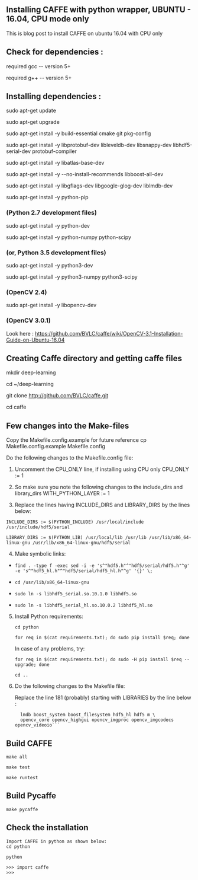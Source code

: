 ## Installing CAFFE with python wrapper, UBUNTU - 16.04, CPU mode only
This is blog post to install CAFFE on ubuntu 16.04 with CPU only

## Check for dependencies : 

required gcc -- version 5+

required g++ -- version 5+ 

## Installing dependencies : 

sudo apt-get update 

sudo apt-get upgrade

sudo apt-get install -y build-essential cmake git pkg-config

sudo apt-get install -y libprotobuf-dev libleveldb-dev libsnappy-dev libhdf5-serial-dev protobuf-compiler

sudo apt-get install -y libatlas-base-dev 

sudo apt-get install -y --no-install-recommends libboost-all-dev

sudo apt-get install -y libgflags-dev libgoogle-glog-dev liblmdb-dev

sudo apt-get install -y python-pip

### (Python 2.7 development files)
sudo apt-get install -y python-dev

sudo apt-get install -y python-numpy python-scipy

### (or, Python 3.5 development files)
sudo apt-get install -y python3-dev

sudo apt-get install -y python3-numpy python3-scipy

### (OpenCV 2.4)
sudo apt-get install -y libopencv-dev

### (OpenCV 3.0.1)
Look here : https://github.com/BVLC/caffe/wiki/OpenCV-3.1-Installation-Guide-on-Ubuntu-16.04

## Creating Caffe directory and getting caffe files 
mkdir deep-learning

cd ~/deep-learning

git clone http://github.com/BVLC/caffe.git 

cd caffe 

## Few changes into the Make-files

Copy the Makefile.config.example for future reference
cp Makefile.config.example Makefile.config

Do the following changes to the Makefile.config file: 

1. Uncomment the CPU_ONLY line, if installing using CPU only 
     CPU_ONLY := 1
     
2. So make sure you note the following changes to the include_dirs and library_dirs
     WITH_PYTHON_LAYER := 1
     
3. Replace the lines having INCLUDE_DIRS and LIBRARY_DIRS by the lines below: 

  `INCLUDE_DIRS := $(PYTHON_INCLUDE) /usr/local/include /usr/include/hdf5/serial`

  `LIBRARY_DIRS := $(PYTHON_LIB) /usr/local/lib /usr/lib /usr/lib/x86_64-linux-gnu /usr/lib/x86_64-linux-gnu/hdf5/serial`

4. Make symbolic links: 

  - ```find . -type f -exec sed -i -e 's^"hdf5.h"^"hdf5/serial/hdf5.h"^g' -e 's^"hdf5_hl.h"^"hdf5/serial/hdf5_hl.h"^g' '{}' \;```

  - ```cd /usr/lib/x86_64-linux-gnu```

  - ```sudo ln -s libhdf5_serial.so.10.1.0 libhdf5.so```

  - ```sudo ln -s libhdf5_serial_hl.so.10.0.2 libhdf5_hl.so  ```

5. Install Python requirements: 

    ```cd python```
    
    ```for req in $(cat requirements.txt); do sudo pip install $req; done ```

    In case of any problems, try:
    
    ```for req in $(cat requirements.txt); do sudo -H pip install $req --upgrade; done```
    
    ```cd ..```

6. Do the following changes to the Makefile file:

    Replace the line 181 (probably) starting with LIBRARIES by the line below :

    ```LIBRARIES += glog gflags protobuf leveldb snappy \
      lmdb boost_system boost_filesystem hdf5_hl hdf5 m \
      opencv_core opencv_highgui opencv_imgproc opencv_imgcodecs opencv_videoio```

## Build CAFFE

```make all```

```make test```

```make runtest```

## Build Pycaffe
```make pycaffe```

## Check the installation
    Import CAFFE in python as shown below:
    cd python
    
    python
    
    >>> import caffe
    >>>



